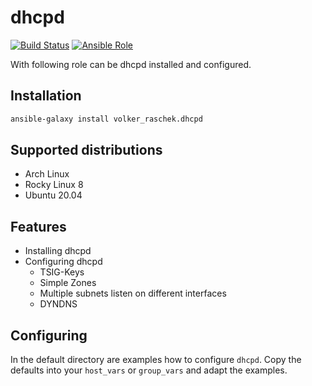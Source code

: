 # dhcpd

[![Build Status](https://drone.cryptic.systems/api/badges/volker.raschek/dhcpd-role/status.svg)](https://drone.cryptic.systems/volker.raschek/dhcpd-role)
[![Ansible Role](https://img.shields.io/ansible/role/d/58170)](https://galaxy.ansible.com/volker_raschek/dhcpd)

With following role can be dhcpd installed and configured.

## Installation

```bash
ansible-galaxy install volker_raschek.dhcpd
```

## Supported distributions

- Arch Linux
- Rocky Linux 8
- Ubuntu 20.04

## Features

- Installing dhcpd
- Configuring dhcpd
  - TSIG-Keys
  - Simple Zones
  - Multiple subnets listen on different interfaces
  - DYNDNS

## Configuring

In the default directory are examples how to configure `dhcpd`. Copy the
defaults into your `host_vars` or `group_vars` and adapt the examples.
